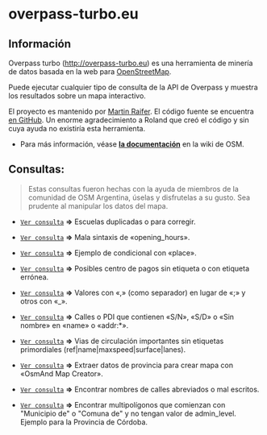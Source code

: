 # overpass-turbo.eu
## Información
Overpass turbo (http://overpass-turbo.eu) es una herramienta de minería de datos basada en la web para [OpenStreetMap](https://openstreetmap.org/).

Puede ejecutar cualquier tipo de consulta de la API de Overpass y muestra los resultados sobre un mapa interactivo.

El proyecto es mantenido por [Martin Raifer](https://wiki.openstreetmap.org/wiki/User:Tyr). El código fuente se encuentra [en GitHub](https://github.com/tyrasd/overpass-turbo). Un enorme agradecimiento a Roland que creó el código y sin cuya ayuda no existiría esta herramienta. 

* Para más información, véase [**la documentación**](https://wiki.openstreetmap.org/wiki/ES:Overpass_turbo) en la wiki de OSM.
## Consultas:

> Estas consultas fueron hechas con la ayuda de miembros de la comunidad de OSM Argentina, úselas y disfrutelas a su gusto. Sea prudente al manipular los datos del mapa.

* [`Ver consulta`](https://overpass-turbo.eu/s/Hdv) **=>** Escuelas duplicadas o para corregir.

* [`Ver consulta`](https://overpass-turbo.eu/s/Hdt) **=>** Mala sintaxis de «opening_hours».

* [`Ver consulta`](https://overpass-turbo.eu/s/xKq) **=>** Ejemplo de condicional con «place».

* [`Ver consulta`](https://overpass-turbo.eu/s/w5e) **=>** Posibles centro de pagos sin etiqueta o con etiqueta errónea.

* [`Ver consulta`](https://overpass-turbo.eu/s/Hki) **=>** Valores con «,» (como separador) en lugar de «;» y otros con «_».

* [`Ver consulta`](https://overpass-turbo.eu/s/Hkj) **=>** Calles o PDI que contienen «S/N», «S/D» o «Sin nombre» en «name» o «addr:*».

* [`Ver consulta`](https://overpass-turbo.eu/s/Hkk) **=>** Vias de circulación importantes sin etiquetas primordiales (ref|name|maxspeed|surface|lanes).

* [`Ver consulta`](https://overpass-turbo.eu/s/Hkl) **=>** Extraer datos de provincia para crear mapa con «OsmAnd Map Creator».

* [`Ver consulta`](https://overpass-turbo.eu/s/Hkp) **=>** Encontrar nombres de calles abreviados o mal escritos.

* [`Ver consulta`](http://overpass-turbo.eu/s/Hlz) **=>** Encontrar multipolígonos que comienzan con "Municipio de" o "Comuna de" y no tengan valor de admin_level. Ejemplo para la Provincia de Córdoba.
